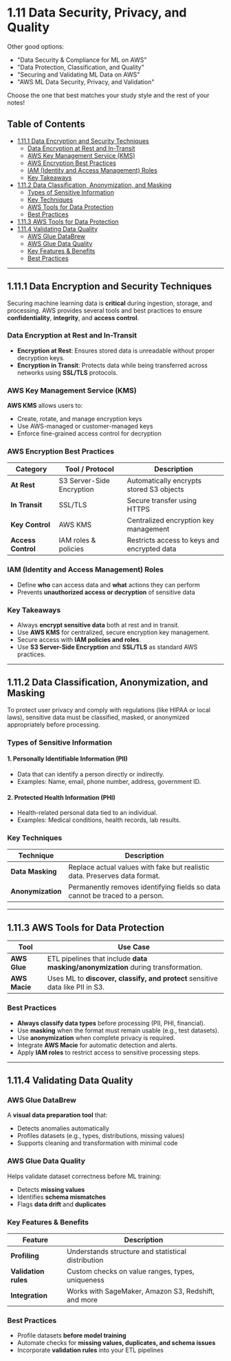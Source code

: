 
# 1.11 Data Security, Privacy, and Quality

Other good options:
- "Data Security & Compliance for ML on AWS"
- "Data Protection, Classification, and Quality"
- "Securing and Validating ML Data on AWS"
- "AWS ML Data Security, Privacy, and Validation"

Choose the one that best matches your study style and the rest of your notes!

## Table of Contents

- [1.11.1 Data Encryption and Security Techniques](#1111-data-encryption-and-security-techniques)
  - [Data Encryption at Rest and In-Transit](#data-encryption-at-rest-and-in-transit)
  - [AWS Key Management Service (KMS)](#aws-key-management-service-kms)
  - [AWS Encryption Best Practices](#aws-encryption-best-practices)
  - [IAM (Identity and Access Management) Roles](#iam-identity-and-access-management-roles)
  - [Key Takeaways](#key-takeaways)
- [1.11.2 Data Classification, Anonymization, and Masking](#1112-data-classification-anonymization-and-masking)
  - [Types of Sensitive Information](#types-of-sensitive-information)
  - [Key Techniques](#key-techniques)
  - [AWS Tools for Data Protection](#aws-tools-for-data-protection)
  - [Best Practices](#best-practices)
- [1.11.3 AWS Tools for Data Protection](#1113-aws-tools-for-data-protection)
- [1.11.4 Validating Data Quality](#1114-validating-data-quality)
  - [AWS Glue DataBrew](#aws-glue-databrew)
  - [AWS Glue Data Quality](#aws-glue-data-quality)
  - [Key Features & Benefits](#key-features--benefits)
  - [Best Practices](#best-practices)

---

## 1.11.1 Data Encryption and Security Techniques

Securing machine learning data is **critical** during ingestion, storage, and processing. AWS provides several tools and best practices to ensure **confidentiality**, **integrity**, and **access control**.

### Data Encryption at Rest and In-Transit

- **Encryption at Rest**: Ensures stored data is unreadable without proper decryption keys.
- **Encryption in Transit**: Protects data while being transferred across networks using **SSL/TLS** protocols.

### AWS Key Management Service (KMS)

**AWS KMS** allows users to:
- Create, rotate, and manage encryption keys
- Use AWS-managed or customer-managed keys
- Enforce fine-grained access control for decryption

### AWS Encryption Best Practices

| Category         | Tool / Protocol             | Description                                  |
|------------------|-----------------------------|----------------------------------------------|
| **At Rest**       | S3 Server-Side Encryption    | Automatically encrypts stored S3 objects     |
| **In Transit**    | SSL/TLS                     | Secure transfer using HTTPS                  |
| **Key Control**   | AWS KMS                     | Centralized encryption key management        |
| **Access Control**| IAM roles & policies        | Restricts access to keys and encrypted data  |

### IAM (Identity and Access Management) Roles

- Define **who** can access data and **what** actions they can perform
- Prevents **unauthorized access or decryption** of sensitive data

### Key Takeaways

- Always **encrypt sensitive data** both at rest and in transit.
- Use **AWS KMS** for centralized, secure encryption key management.
- Secure access with **IAM policies and roles**.
- Use **S3 Server-Side Encryption** and **SSL/TLS** as standard AWS practices.

---

## 1.11.2 Data Classification, Anonymization, and Masking

To protect user privacy and comply with regulations (like HIPAA or local laws), sensitive data must be classified, masked, or anonymized appropriately before processing.

### Types of Sensitive Information

#### 1. **Personally Identifiable Information (PII)**
- Data that can identify a person directly or indirectly.
- Examples: Name, email, phone number, address, government ID.

#### 2. **Protected Health Information (PHI)**
- Health-related personal data tied to an individual.
- Examples: Medical conditions, health records, lab results.

### Key Techniques

| Technique        | Description                                                                 |
|------------------|------------------------------------------------------------------------------|
| **Data Masking** | Replace actual values with fake but realistic data. Preserves data format.  |
| **Anonymization**| Permanently removes identifying fields so data cannot be traced to a person. |

---
## 1.11.3 AWS Tools for Data Protection

| Tool         | Use Case                                                                          |
|--------------|------------------------------------------------------------------------------------|
| **AWS Glue** | ETL pipelines that include **data masking/anonymization** during transformation.  |
| **AWS Macie**| Uses ML to **discover, classify, and protect** sensitive data like PII in S3.     |

### Best Practices

- **Always classify data types** before processing (PII, PHI, financial).
- Use **masking** when the format must remain usable (e.g., test datasets).
- Use **anonymization** when complete privacy is required.
- Integrate **AWS Macie** for automatic detection and alerts.
- Apply **IAM roles** to restrict access to sensitive processing steps.

---
## 1.11.4 Validating Data Quality

### AWS Glue DataBrew

A **visual data preparation tool** that:
- Detects anomalies automatically
- Profiles datasets (e.g., types, distributions, missing values)
- Supports cleaning and transformation with minimal code

### AWS Glue Data Quality

Helps validate dataset correctness before ML training:
- Detects **missing values**
- Identifies **schema mismatches**
- Flags **data drift** and **duplicates**

### Key Features & Benefits

| Feature | Description |
|--------|-------------|
| **Profiling** | Understands structure and statistical distribution |
| **Validation rules** | Custom checks on value ranges, types, uniqueness |
| **Integration** | Works with SageMaker, Amazon S3, Redshift, and more |

### Best Practices

- Profile datasets **before model training**
- Automate checks for **missing values, duplicates, and schema issues**
- Incorporate **validation rules** into your ETL pipelines

